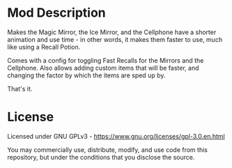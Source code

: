 # Mod Description

Makes the Magic Mirror, the Ice Mirror, and the Cellphone have a shorter animation and use time - in other words, it makes them faster to use, much like using a Recall Potion.

Comes with a config for toggling Fast Recalls for the Mirrors and the Cellphone. Also allows adding custom items that will be faster, and changing the factor by which the items are sped up by.

That's it.

# License

Licensed under GNU GPLv3 - https://www.gnu.org/licenses/gpl-3.0.en.html

You may commercially use, distribute, modify, and use code from this repository, but under the conditions that you disclose the source.